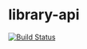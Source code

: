 # library-api

[![Build Status](https://app.travis-ci.com/AlanCS7/library-api.svg?branch=main)](https://app.travis-ci.com/AlanCS7/library-api)
